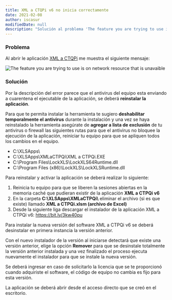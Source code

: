 ```yaml
---
title: XML a CTQPi v6 no inicia correctamente
date: 2021-02-08
author: iscasur
modifiedDate: null
description: "Solución al problema 'The feature you are trying to use is on network resource that is unavaible'"
---
```

### Problema
Al abrir le aplicación [XML a CTQPi](https://todoconta.com/xmlcontpaq) me muestra el siguiente mensaje:

![The feature you are trying to use is on network resource that is unavaible](https://todoconta.s3-us-west-1.amazonaws.com/soporte/001-xmlactpqi-feature-unavailable.png)

### Solución
Por la descripción del error parece que el antivirus del equipo esta enviando a cuarentena el ejecutable de la aplicación, se deberá **reinstalar la aplicación**.

Para que te permita instalar la herramienta te sugiero **deshabilitar temporalmente el antivirus** durante la instalación y una vez se haya reinstalado la herramienta asegúrate de **agregar a lista de exclusión** de tu antivirus o firewall las siguientes rutas para que el antivirus no bloquee la ejecución de la aplicación, reiniciar tu equipo para que se apliquen todos los cambios en el equipo.

- C:\XLSApps\
- C:\XLSApps\XMLaCTPQi\XML a CTPQi.EXE
- C:\Program Files\LockXLS\LockXLS64Runtime.dll
- C:\Program Files (x86)\LockXLS\LockXLSRuntime.dll

Para reinstalar y activar la aplicación se deberá realizar lo siguiente:

1. Reinicia tu equipo para que se liberen la sesiones abiertas en la memoria caché que pudieran existir de la aplicación **XML a CTPQi v6**
2. En la carpeta **C:\XLSApps\XMLaCTPQi\\** eliminar el archivo (si es que existe) llamado **XML a CTPQi.xlsm (archivo de Excel)**
3. Desde la siguiente liga descargar el instalador de la aplicación XML a CTPQi v6: https://bit.ly/3kw40pu

Para instalar la nueva versión del software XML a CTPQi v6 se deberá desinstalar en primera instancia la versión anterior.

Con el nuevo instalador de la versión al iniciarse detectará que existe una versión anterior, elige la opción **Remover** para que se desinstale totalmente la versión anterior instalada y una vez finalizado el proceso ejecuta nuevamente el instalador para que se instale la nueva versión.

Se deberá ingresar en caso de solicitarlo la licencia que se te proporcionó cuando adquiriste el software, el código de equipo no cambia es fijo para esta versión.

La aplicación se deberá abrir desde el acceso directo que se creó en el escritorio.
